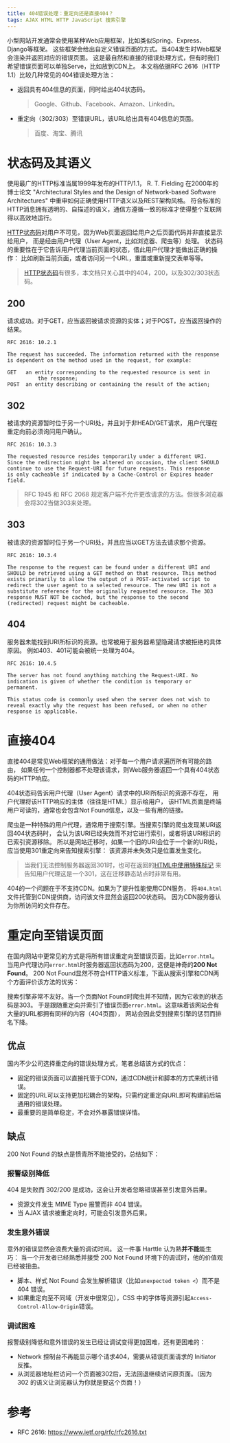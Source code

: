 ```yaml
---
title: 404错误处理：重定向还是直接404？
tags: AJAX HTML HTTP JavaScript 搜索引擎
---
```


小型网站开发通常会使用某种Web应用框架，比如类似Spring、Express、Django等框架。
这些框架会给出自定义错误页面的方式。当404发生时Web框架会渲染并返回对应的错误页面。
这是最自然和直接的错误处理方式，但有时我们希望错误页面可以单独Serve，比如放到CDN上。
本文档依据RFC 2616（HTTP 1.1）比较几种常见的404错误处理方法：

* 返回具有404信息的页面，同时给出404状态码。

  > Google、Github、Facebook、Amazon、Linkedin。

* 重定向（302/303）至错误URL，该URL给出具有404信息的页面。

  > 百度、淘宝、腾讯

<!--more-->

# 状态码及其语义

使用最广的HTTP标准当属1999年发布的HTTP/1.1，
R. T. Fielding 在2000年的博士论文 "Architectural Styles and the Design of Network-based Software Architectures" 中重申如何正确使用HTTP语义以及REST架构风格。
符合标准的HTTP消息拥有透明的、自描述的语义，通信方遵循一致的标准才使得整个互联网得以高效地运行。

[HTTP状态码][status]对用户不可见，因为Web页面返回给用户之后页面代码并非直接显示给用户，
而是经由用户代理（User Agent，比如浏览器、爬虫等）处理。
状态码的重要性在于它告诉用户代理当前页面的状态，借此用户代理才能做出正确的操作：
比如刷新当前页面，或者访问另一个URL，重置或重新提交表单等等。

> [HTTP状态码][status]有很多，本文档只关心其中的404，200，以及302/303状态码。

## 200

请求成功。对于GET，应当返回被请求资源的实体；对于POST，应当返回操作的结果。

```
RFC 2616: 10.2.1

The request has succeeded. The information returned with the response
is dependent on the method used in the request, for example:

GET   an entity corresponding to the requested resource is sent in
          the response;
POST  an entity describing or containing the result of the action;
```

## 302

被请求的资源暂时位于另一个URI处，并且对于非HEAD/GET请求，
用户代理在重定向前必须询问用户确认。

```
RFC 2616: 10.3.3

The requested resource resides temporarily under a different URI.
Since the redirection might be altered on occasion, the client SHOULD
continue to use the Request-URI for future requests. This response
is only cacheable if indicated by a Cache-Control or Expires header
field.
```

> RFC 1945 和 RFC 2068 规定客户端不允许更改请求的方法。但很多浏览器会将302当做303来处理。

## 303

被请求的资源暂时位于另一个URI处，并且应当以GET方法去请求那个资源。

```
RFC 2616: 10.3.4

The response to the request can be found under a different URI and
SHOULD be retrieved using a GET method on that resource. This method
exists primarily to allow the output of a POST-activated script to
redirect the user agent to a selected resource. The new URI is not a
substitute reference for the originally requested resource. The 303
response MUST NOT be cached, but the response to the second
(redirected) request might be cacheable.
```

## 404

服务器未能找到URI所标识的资源。也常被用于服务器希望隐藏请求被拒绝的具体原因。
例如403、401可能会被统一处理为404。

```
RFC 2616: 10.4.5

The server has not found anything matching the Request-URI. No
indication is given of whether the condition is temporary or
permanent. 

This status code is commonly used when the server does not wish to
reveal exactly why the request has been refused, or when no other
response is applicable.
```

# 直接404

直接404是常见Web框架的通用做法：对于每一个用户请求遍历所有可能的路由，
如果任何一个控制器都不处理该请求，则Web服务器返回一个具有404状态码的HTTP响应。

404状态码告诉用户代理（User Agent）请求中的URI所标识的资源不存在，
用户代理将该HTTP响应的主体（往往是HTML）显示给用户，
该HTML页面是终端用户可读的，通常也会包含Not Found信息，以及一些有用的链接。

爬虫是一种特殊的用户代理，通常用于搜索引擎。当搜索引擎的爬虫发现某URI返回404状态码时，
会认为该URI已经失效而不对它进行索引，或者将该URI标识的已索引资源移除。
所以是网站迁移时，如果一个旧的URI会位于一个新的URI处，应当使用301重定向来告知搜索引擎：
该资源并未失效只是位置发生变化。

> 当我们无法控制服务器返回301时，也可在返回的[HTML中使用特殊标记][canonical]
> 来告知用户代理这是一个301，这在迁移静态站点时非常有用。

404的一个问题在于不支持CDN。如果为了提升性能使用CDN服务，
将`404.html`文件托管到CDN提供商，访问该文件显然会返回200状态码。
因为CDN服务器认为你所访问的文件存在。

# 重定向至错误页面

在国内网站中更常见的方式是将所有错误重定向至错误页面，比如`error.html`。
当用户代理访问`error.html`时服务器返回状态码为200，这便是神奇的**200 Not Found**。
200 Not Found显然不符合HTTP语义标准，下面从搜索引擎和CDN两个方面评价该方法的优劣：

搜索引擎非常不友好。当一个页面Not Found时爬虫并不知情，因为它收到的状态码是303。
于是跟随重定向并索引了错误页面`error.html`。这意味着该网站会有大量的URL都拥有同样的内容（404页面），
网站会因此受到搜索引擎的惩罚而排名下降。

## 优点

国内不少公司选择重定向的错误处理方式，笔者总结该方式的优点：

* 固定的错误页面可以直接托管于CDN，通过CDN统计和脚本的方式来统计错误。
* 固定的URL可以支持更加松耦合的架构，只需约定重定向URL即可构建前后端通用的错误处理。
* 最重要的是简单稳定，不会对外暴露错误详情。

## 缺点

200 Not Found 的缺点是愤青所不能接受的，总结如下：

### 报警级别降低

404 是失败而 302/200 是成功，这会让开发者忽略错误甚至引发意外后果。

* 资源文件发生 MIME Type 报警而非 404 错误。
* 当 AJAX 请求被重定向时，可能会引发意外后果。

### 发生意外错误

意外的错误显然会浪费大量的调试时间。 这一件事 Harttle 认为熟**并不能**能生巧：
当一个开发者已经熟悉并接受 200 Not Found 环境下的调试时，他的价值观已经被扭曲。

* 脚本、样式 Not Found 会发生解析错误（比如`unexpected token <`）而不是 404 错误。
* 如果重定向至不同域（开发中很常见），CSS 中的字体等资源引起`Access-Control-Allow-Origin`错误。

### 调试困难

报警级别降低和意外错误的发生已经让调试变得更加困难，还有更困难的：

* Network 控制台不再能显示哪个请求404，需要从错误页面请求的 Initiator 反推。
* 从浏览器地址栏访问一个页面被302后，无法回退继续访问原页面。（因为 302 的语义让浏览器认为你就是要这个页面！）

# 参考

* RFC 2616: <https://www.ietf.org/rfc/rfc2616.txt>

[status]: /2015/08/15/http-status-code.html
[canonical]: http://harttle.land/2015/07/25/bash-file-batch.html
